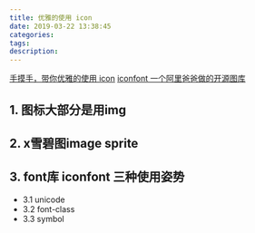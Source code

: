 ```yaml
---
title: 优雅的使用 icon
date: 2019-03-22 13:38:45
categories:
tags:
description:
---
```

[手摸手，带你优雅的使用 icon](https://juejin.im/post/59bb864b5188257e7a427c09#heading-7)
[iconfont 一个阿里爸爸做的开源图库](https://www.iconfont.cn/help/detail?spm=a313x.7781069.1998910419.d8cf4382a&helptype=code)
## 1. 图标大部分是用img
## 2. x雪碧图image sprite
## 3. font库 iconfont 三种使用姿势
* 3.1 unicode
* 3.2 font-class
* 3.3 symbol
